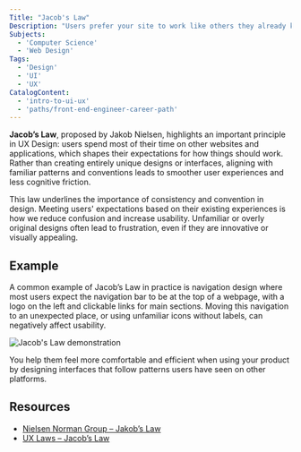 ```yaml
---
Title: "Jacob's Law"
Description: "Users prefer your site to work like others they already know, because they spend most of their time on other sites."
Subjects:
  - 'Computer Science'
  - 'Web Design'
Tags:
  - 'Design'
  - 'UI'
  - 'UX'
CatalogContent:
  - 'intro-to-ui-ux'
  - 'paths/front-end-engineer-career-path'
---
```


**Jacob’s Law**, proposed by Jakob Nielsen, highlights an important principle in UX Design: users spend most of their time on other websites and applications, which shapes their expectations for how things should work. Rather than creating entirely unique designs or interfaces, aligning with familiar patterns and conventions leads to smoother user experiences and less cognitive friction.

This law underlines the importance of consistency and convention in design. Meeting users' expectations based on their existing experiences is how we reduce confusion and increase usability. Unfamiliar or overly original designs often lead to frustration, even if they are innovative or visually appealing.

## Example

A common example of Jacob’s Law in practice is navigation design where most users expect the navigation bar to be at the top of a webpage, with a logo on the left and clickable links for main sections. Moving this navigation to an unexpected place, or using unfamiliar icons without labels, can negatively affect usability.

![Jacob's Law demonstration](https://raw.githubusercontent.com/Codecademy/docs/main/media/jacobs-law-diagram.png)

You help them feel more comfortable and efficient when using your product by designing interfaces that follow patterns users have seen on other platforms.

## Resources

- [Nielsen Norman Group – Jakob’s Law](https://www.nngroup.com/videos/jakobs-law-internet-user-experience/)
- [UX Laws – Jacob’s Law](https://lawsofux.com/jakobs-law/)